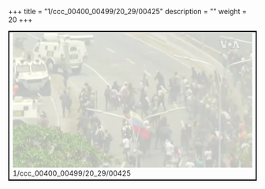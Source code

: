 +++
title = "1/ccc_00400_00499/20_29/00425"
description = ""
weight = 20
+++

<table style="border:2px solid black;max-width:800px;max-height:800px;" 
><tr><td>
<img class="center-fit-jpg"
src="/jpg_/aaa_20190430_NxaOmWaI8sI_00424.jpg">
1/ccc_00400_00499/20_29/00425
</img></td></tr></table>
